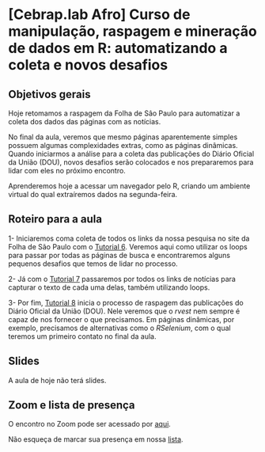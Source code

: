 # [Cebrap.lab Afro] Curso de manipulação, raspagem e mineração de dados em R: automatizando a coleta e novos desafios

## Objetivos gerais

Hoje retomamos a raspagem da Folha de Sâo Paulo para automatizar a coleta dos dados das páginas com as notícias.

No final da aula, veremos que mesmo páginas aparentemente simples possuem algumas complexidades extras, como as páginas dinâmicas. Quando iniciarmos a análise para a coleta das publicações do Diário Oficial da União (DOU), novos desafios serão colocados e nos prepararemos para lidar com eles no próximo encontro.

Aprenderemos hoje a acessar um navegador pelo R, criando um ambiente virtual do qual extraíremos dados na segunda-feira.

## Roteiro para a aula

1- Iniciaremos coma coleta de todos os links da nossa pesquisa no site da Folha de São Paulo com o [Tutorial 6](https://github.com/thiagomeireles/cebrap_afro_2021/blob/main/tutoriais/Tutorial_6.md). Veremos aqui como utilizar os loops para passar por todas as páginas de busca e encontraremos alguns pequenos desafios que temos de lidar no processo.

2- Já com o [Tutorial 7](https://github.com/thiagomeireles/cebrap_afro_2021/blob/main/tutoriais/Tutorial_7.md) passaremos por todos os links de notícias para capturar o texto de cada uma delas, também utilizando loops.

3- Por fim, [Tutorial 8](https://github.com/thiagomeireles/cebrap_afro_2021/blob/main/tutoriais/Tutorial_8.md) inicia o processo de raspagem das publicações do Diário Oficial da União (DOU). Nele veremos que o *rvest* nem sempre é capaz de nos fornecer o que precisamos. Em páginas dinâmicas, por exemplo, precisamos de alternativas como o *RSelenium*, com o qual teremos um primeiro contato no final da aula.


## Slides

A aula de hoje não terá slides.

## Zoom e lista de presença

O encontro no Zoom pode ser acessado por [aqui](https://zoom.us/j/96152005445?pwd=ZlB0WHVmTzJvL0grSkg1UGY0WlM0UT09).

Não esqueça de marcar sua presença em nossa [lista](https://docs.google.com/spreadsheets/d/1OOF-Jj2FfHHw-q3nYk-7sY9OBt9PvvNO92NSvUDVarM/edit#gid=0).
